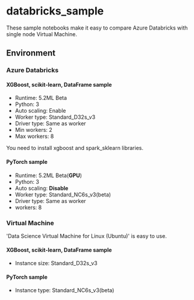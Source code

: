 # databricks_sample

 These sample notebooks make it easy to compare Azure Databricks with single node Virtual Machine.
 
 ## Environment
 ### Azure Databricks
 #### XGBoost, scikit-learn, DataFrame sample
  - Runtime:  5.2ML Beta
  - Python: 3
  - Auto scaling: Enable
  - Worker type: Standard_D32s_v3
  - Driver type: Same as worker
  - Min workers: 2
  - Max workers: 8
  
  You need to install xgboost and spark_sklearn libraries.
  
 #### PyTorch sample
  - Runtime:  5.2ML Beta(**GPU**)
  - Python: 3
  - Auto scaling: **Disable**
  - Worker type: Standard_NC6s_v3(beta)
  - Driver type: Same as worker
  - workers: 8
 
 ### Virtual Machine
 
 'Data Science Virtual Machine for Linux (Ubuntu)' is easy to use.
 
 #### XGBoost, scikit-learn, DataFrame sample
   - Instance size: Standard_D32s_v3
  
 #### PyTorch sample
  - Instance type: Standard_NC6s_v3(beta)

 
